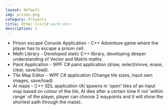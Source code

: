```yaml
---
layout: default
img: prison.png
category: Projects
title: Other C++/C# work:<br>
description: |
---
```

 - Prison escape Console Application - C++ Adventure game where the player has to escape a prison cell. <br>
 - Math Library - Developed static C++ library, developing deeper understanding of Vector and Matrix maths. <br> 
 - Paint Application - WPF C# paint application (draw, select/move, erase, clear, save/load). <br>
 - Tile Map Editor - WPF C# application (Change tile sizes, input own images, save/load). <br>
 - AI maze - C++ SDL application (AI spawns in 'open' tiles of an input map based on colour of the tile, AI dies after a certain time if not 'within range' of the player, player can choose 2 waypoints and it will show the shortest path through the maze). <br>

